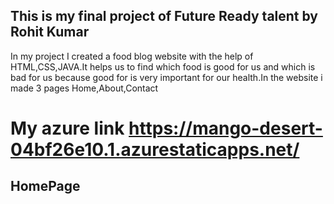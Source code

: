 ## This is my final project of Future Ready talent by Rohit Kumar
In my project I created a food blog website  with the help of HTML,CSS,JAVA.It helps us to find which food is good for us and which is bad for us because good for is very important for our health.In the website i made 3 pages Home,About,Contact
# My azure link https://mango-desert-04bf26e10.1.azurestaticapps.net/
## HomePage
